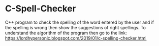 # C-Spell-Checker
C++ program to check the spelling of the word entered by the user and if the spelling is wrong then show the suggestions of right spellings.
To understand the algorithm of the program then go to the link: https://lordhypersonic.blogspot.com/2019/01/c-spelling-checker.html
